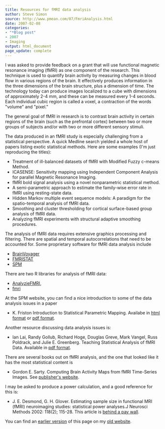 ```yaml
---
title: Resources for fMRI data analysis
author: Steve Simon
source: http://www.pmean.com/07/FmriAnalysis.html
date: 2007-02-08
categories:
- "*Blog post"
- 2007
- Imaging 
output: html_document
page_update: complete
---
```


I was asked to provide feedback on a grant that will use functional magnetic resonance imaging (fMRI) as one component of the research. This technique is used to quantify brain activity by measuring changes in blood flow in various regions of the brain. It effectively produces information in the three dimensions of the brain structure, plus a dimension of time. The technology today can produce images localized to a cube with dimensions of approximately 2-4 mm, and these can be measured every 1-4 seconds. Each individual cubic region is called a voxel, a contraction of the words "volume" and "pixel."

The general goal of fMRI in research is to contrast brain activity in certain regions of the brain (such as the prefrontal cortex) between two or more groups of subjects and/or with two or more different sensory stimuli.

The data produced in an fMRI study is especially challenging from a statistical perspective. A quick Medline search yielded a whole host of papers listing exotic statistical methods. Here are some examples (I'm just reproducing the titles):

+ Treatment of ill-balanced datasets of fMRI with Modified Fuzzy c-means Method.
+ ICASENSE: Sensitivity mapping using Independent Component Analysis for parallel Magnetic Resonance Imaging.
+ fMRI bold signal analysis using a novel nonparametric statistical method.
+ A semi-parametric approach to estimate the family-wise error rate in fMRI using resting-state data.
+ Hidden Markov multiple event sequence models: A paradigm for the spatio-temporal analysis of fMRI data.
+ Smoothing and cluster thresholding for cortical surface-based group analysis of fMRI data.
+ Analyzing fMRI experiments with structural adaptive smoothing procedures.

The analysis of fMRI data requires extensive graphics processing and filtering. There are spatial and temporal autocorrelations that need to be accounted for. Some proprietary software for fMRI data analysis include

+ [BrainVoyager][bra1]
+ [FMRISTAT][fmr1]
+ [SPM][spm1]

There are two R libraries for analysis of fMRI data:

+ [AnalyzieFMRI][mic1],
+ [fmri][tab1]

At the SPM website, you can find a nice introduction to some of the data analysis issues in a paper 

+ K. Friston Introduction to Statistical Parametric Mapping. Availabe in [html format][fri1] or [pdf format][fri2].

Another resource discussing data analysis issues is:

+ Ian Lai, Randy Gollub, Richard Hoge, Douglas Greve, Mark Vangel, Russ Poldrack, and Julie E. Greenberg. Teaching Statistical Analysis of fMRI Data. Available in [pdf format][lai1].

There are several books out on fMRI analysis, and the one that looked like it has the most statistical content is

+ Gordon E. Sarty. Computing Brain Activity Maps from fMRI Time-Series Images. See [publisher's website][sar1].

I may be asked to produce a power calculation, and a good reference for this is:

+ J. E. Desmond, G. H. Glover. Estimating sample size in functional MRI (fMRI) neuroimaging studies: statistical power analyses.J Neurosci Methods 2002: 118(2); 115-28. This article is [behind a pay wall][des1].

[bra1]: http://www.brainvoyager.com/BrainVoyager.htm
[des1]: https://www.sciencedirect.com/science/article/abs/pii/S0165027002001218
[fmr1]: http://www.math.mcgill.ca/keith/fmristat/
[fri1]: https://www.fil.ion.ucl.ac.uk/spm/doc/intro/
[fri2]: https://www.fil.ion.ucl.ac.uk/spm/doc/intro/intro.pdf
[lai1]: https://peer.asee.org/teaching-statistical-analysis-of-fmri-data.pdf
[mic1]: https://cran.r-project.org/package=AnalyzeFMRI
[sar1]: https://www.cambridge.org/core/books/computing-brain-activity-maps-from-fmri-timeseries-images/82708BFB80619475D4B2BE1912F5F13B
[spm1]: http://www.fil.ion.ucl.ac.uk/spm/
[tab1]: https://cran.r-project.org/package=fmri

You can find an [earlier version][sim1] of this page on my [old website][sim2].

[sim1]: http://www.pmean.com/07/FmriAnalysis.html
[sim2]: http://www.pmean.com